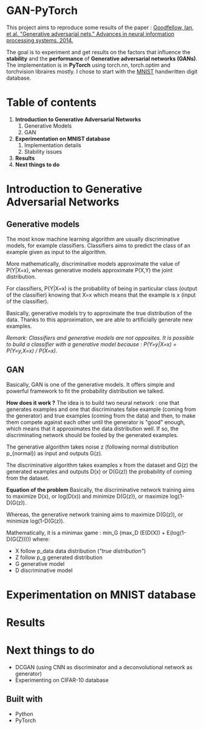 # GAN-PyTorch


This project aims to reproduce some results of the paper : [Goodfellow, Ian, et al. "Generative adversarial nets." Advances in neural information processing systems. 2014.](http://papers.nips.cc/paper/5423-generative-adversarial-nets.pdf)

The goal is to experiment and get results on the factors that influence the **stability** and the **performance** of **Generative adversarial networks (GANs)**. The implementation is in **PyTorch** using torch.nn, torch.optim and torchvision libraires mostly. I chose to start with the [MNIST](http://yann.lecun.com/exdb/mnist/) handwritten digit database.

 

# Table of contents

 1. **Introduction to Generative Adversarial Networks**
	 1. Generative Models
	 2. GAN 
 2. **Experimentation on MNIST database**
	 1. Implementation details
	 2. Stability issues
 3. **Results**
 4. **Next things to do**


# Introduction to Generative Adversarial Networks

## Generative models

The most know machine learning algorithm are usually discriminative models, for example classifiers. Classifiers aims to predict the class of an example given as input to the algorithm. 

More mathematically, discriminative models approximate the value of P(Y|X=x), whereas generative models approximate P(X,Y) the joint distribution.

For classifiers, P(Y|X=x) is the probability of being in particular class (output of the classifier) knowing that X=x which means that the example is x (input of the classifier).

Basically, generative models try to approximate the true distribution of the data. Thanks to this approximation, we are able to artificially generate new examples.

*Remark: Classifiers and generative models are not opposites. It is possible to build a classifier with a generative model because : P(Y=y|X=x) = P(Y=y,X=x) / P(X=x).*

## GAN


Basically, GAN is one of the generative models. It offers simple and powerful framework to fit the probability distribution we talked.

**How does it work ?**
The idea is to build two neural network : one that generates examples and one that discriminates false example (coming from the generator) and true examples (coming from the data) and then, to make them compete against each other until the generator is "good" enough, which means that it approximates the data distribution well. If so, the discriminating network should be fooled by the generated examples.

The generative algorithm takes noise z (following normal distribution p_{normal}) as input and outputs G(z).

The discriminative algorithm takes examples x from the dataset and G(z) the generated examples and outputs D(x) or D(G(z)) the probability of coming from the dataset.

**Equation of the problem**
Basically, the discriminative network training aims to maximize D(x), or log(D(x)) and minimize D(G(z)), or maximize log(1-D(G(z)).

Whereas, the generative network training aims to maximize D(G(z)), or minimize log(1-D(G(z)).


Mathematically, it is a minimax game :
min_G (max_D (E(D(X)) + E(log(1-D(G(Z)))))
where: 
 - X follow p_data data distribution (*"true distribution"*)
 - Z follow p_g generated distribution
 - G generative model
 - D discriminative model

# Experimentation on MNIST database

# Results

# Next things to do

 - DCGAN (using CNN as discriminator and a deconvolutional network as generator)
 - Experimenting on CIFAR-10 database
 
## Built with
-   Python
-   PyTorch